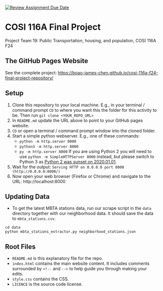 [![Review Assignment Due Date](https://classroom.github.com/assets/deadline-readme-button-22041afd0340ce965d47ae6ef1cefeee28c7c493a6346c4f15d667ab976d596c.svg)](https://classroom.github.com/a/h8SwtrsU)
# COSI 116A Final Project

Project Team 19: Public Transportation, housing, and population, COSI 116A F24

## The GitHub Pages Website

See the complete project: https://boao-james-chen.github.io/cosi-116a-f24-final-project-repository/

## Setup

1. Clone this repository to your local machine. E.g., in your terminal / command prompt `CD` to where you want this the folder for this activity to be. Then run `git clone <YOUR_REPO_URL>`
1. In `README.md` update the URL above to point to your GitHub pages website.
1. `CD` or open a terminal / command prompt window into the cloned folder.
1. Start a simple python webserver. E.g., one of these commands:
    * `python -m http.server 8000`
    * `python3 -m http.server 8000`
    * `py -m http.server 8000`
    If you are using Python 2 you will need to use `python -m SimpleHTTPServer 8000` instead, but please switch to Python 3 as [Python 2 was sunset on 2020.01.01](https://www.python.org/doc/sunset-python-2/).
1. Wait for the output: `Serving HTTP on 0.0.0.0 port 8000 (http://0.0.0.0:8000/)`
1. Now open your web browser (Firefox or Chrome) and navigate to the URL: http://localhost:8000

## Updating Data

* To get the latest MBTA stations data, run our scrape script in the `data` directory together with our neighborhood data. It should save the data to `mbta_stations.csv`.

```
cd data
python mbta_stations_extractor.py neighborhood_stations.json
```

## Root Files

* `README.md` is this explanatory file for the repo.
* `index.html` contains the main website content. It includes comments surrounded by `<!--` and `-->` to help guide you through making your edits.
* `style.css` contains the CSS.
* `LICENCE` is the source code license.
